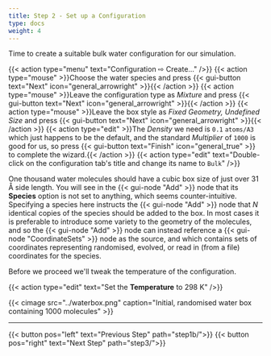 ```yaml
---
title: Step 2 - Set up a Configuration
type: docs
weight: 4
---
```



Time to create a suitable bulk water configuration for our simulation.

{{< action type="menu" text="Configuration &#8680; Create..." />}}
{{< action type="mouse" >}}Choose the water species and press {{< gui-button text="Next" icon="general_arrowright" >}}{{< /action >}}
{{< action type="mouse" >}}Leave the configuration type as _Mixture_ and press {{< gui-button text="Next" icon="general_arrowright" >}}{{< /action >}}
{{< action type="mouse" >}}Leave the box style as _Fixed Geometry, Undefined Size_ and press {{< gui-button text="Next" icon="general_arrowright" >}}{{< /action >}}
{{< action type="edit" >}}The _Density_ we need is `0.1` `atoms/A3` which just happens to be the default, and the standard _Multiplier_ of `1000` is good for us, so press {{< gui-button text="Finish" icon="general_true" >}} to complete the wizard.{{< /action >}}
{{< action type="edit" text="Double-click on the configuration tab's title and change its name to `Bulk`" />}}


One thousand water molecules should have a cubic box size of just over 31 &#8491; side length. You will see in the {{< gui-node "Add" >}} node that its **Species** option is not set to anything, which seems counter-intuitive. Specifying a species here instructs the {{< gui-node "Add" >}} node that $N$ identical copies of the species should be added to the box. In most cases it is preferable to introduce some variety to the geometry of the molecules, and so the {{< gui-node "Add" >}} node can instead reference a {{< gui-node "CoordinateSets" >}} node as the source, and which contains sets of coordinates representing randomised, evolved, or read in (from a file) coordinates for the species.

Before we proceed we'll tweak the temperature of the configuration.

{{< action type="edit" text="Set the **Temperature** to 298 K" />}}

{{< cimage src="../waterbox.png" caption="Initial, randomised water box containing 1000 molecules" >}}

* * *
{{< button pos="left" text="Previous Step" path="step1b/">}}
{{< button pos="right" text="Next Step" path="step3/">}}
